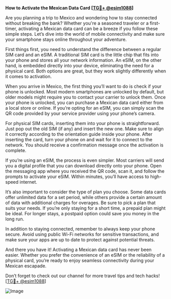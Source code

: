 **How to Activate the Mexican Data Card [[TG💪+ @esim1088](https://t.me/s/esim1088)]**

Are you planning a trip to Mexico and wondering how to stay connected without breaking the bank? Whether you're a seasoned traveler or a first-timer, activating a Mexican data card can be a breeze if you follow these simple steps. Let’s dive into the world of mobile connectivity and make sure your smartphone stays online throughout your adventure.

First things first, you need to understand the difference between a regular SIM card and an eSIM. A traditional SIM card is the little chip that fits into your phone and stores all your network information. An eSIM, on the other hand, is embedded directly into your device, eliminating the need for a physical card. Both options are great, but they work slightly differently when it comes to activation.

When you arrive in Mexico, the first thing you’ll want to do is check if your phone is unlocked. Most modern smartphones are unlocked by default, but older models might require you to contact your carrier to unlock them. Once your phone is unlocked, you can purchase a Mexican data card either from a local store or online. If you’re opting for an eSIM, you can simply scan the QR code provided by your service provider using your phone’s camera.

For physical SIM cards, inserting them into your phone is straightforward. Just pop out the old SIM (if any) and insert the new one. Make sure to align it correctly according to the orientation guide inside your phone. After inserting the card, turn your phone on and wait for it to connect to the network. You should receive a confirmation message once the activation is complete.

If you’re using an eSIM, the process is even simpler. Most carriers will send you a digital profile that you can download directly onto your phone. Open the messaging app where you received the QR code, scan it, and follow the prompts to activate your eSIM. Within minutes, you’ll have access to high-speed internet.

It’s also important to consider the type of plan you choose. Some data cards offer unlimited data for a set period, while others provide a certain amount of data with additional charges for overages. Be sure to pick a plan that suits your needs. If you’re only staying for a short time, a prepaid plan might be ideal. For longer stays, a postpaid option could save you money in the long run.

In addition to staying connected, remember to always keep your phone secure. Avoid using public Wi-Fi networks for sensitive transactions, and make sure your apps are up to date to protect against potential threats.

And there you have it! Activating a Mexican data card has never been easier. Whether you prefer the convenience of an eSIM or the reliability of a physical card, you’re ready to enjoy seamless connectivity during your Mexican escapade. 

Don’t forget to check out our channel for more travel tips and tech hacks! [[TG💪+ @esim1088](https://t.me/s/esim1088)] 

![Image](https://i.postimg.cc/Y0z9fWf4/image.png)